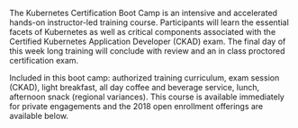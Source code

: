The Kubernetes Certification Boot Camp is an intensive and accelerated hands-on instructor-led training course. Participants will learn the essential facets of Kubernetes as well as critical components associated with the Certified Kubernetes Application Developer (CKAD) exam. The final day of this week long training will conclude with review and an in class proctored certification exam.

Included in this boot camp: authorized training curriculum, exam session (CKAD), light breakfast, all day coffee and beverage service, lunch, afternoon snack (regional variances). This course is available immediately for private engagements and the 2018 open enrollment offerings are available below.
